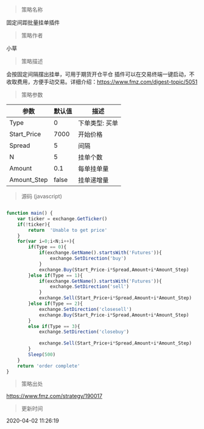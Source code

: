 
> 策略名称

固定间距批量挂单插件

> 策略作者

小草

> 策略描述

会按固定间隔摆出挂单，可用于期货开仓平仓
插件可以在交易终端一键启动，不收取费用，方便手动交易。详细介绍：https://www.fmz.com/digest-topic/5051

> 策略参数



|参数|默认值|描述|
|----|----|----|
|Type|0|下单类型: 买单|卖单|买入平仓|卖出平仓|
|Start_Price|7000|开始价格|
|Spread|5|间隔|
|N|5|挂单个数|
|Amount|0.1|每单挂单量|
|Amount_Step|false|挂单递增量|


> 源码 (javascript)

``` javascript

function main() {
    var ticker = exchange.GetTicker()
    if(!ticker){
        return  'Unable to get price'
    }
    for(var i=0;i<N;i++){
        if(Type == 0){
            if(exchange.GetName().startsWith('Futures')){
                exchange.SetDirection('buy')
            }
            exchange.Buy(Start_Price-i*Spread,Amount+i*Amount_Step)
        }else if(Type == 1){
            if(exchange.GetName().startsWith('Futures')){
                exchange.SetDirection('sell')
            }
            exchange.Sell(Start_Price+i*Spread,Amount+i*Amount_Step)
        }else if(Type == 2){
            exchange.SetDirection('closesell')
            exchange.Buy(Start_Price-i*Spread,Amount+i*Amount_Step)
        }
        else if(Type == 3){
            exchange.SetDirection('closebuy')
            
            exchange.Sell(Start_Price+i*Spread,Amount+i*Amount_Step)
        }
        Sleep(500)
    }
    return 'order complete'
}
```

> 策略出处

https://www.fmz.com/strategy/190017

> 更新时间

2020-04-02 11:26:19
